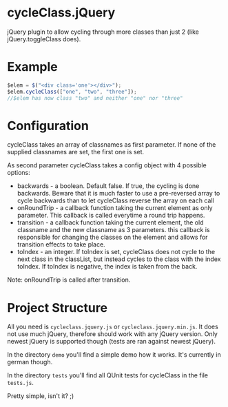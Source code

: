 cycleClass.jQuery
=================
jQuery plugin to allow cycling through more classes than just 2 (like jQuery.toggleClass does).

Example
=================
```JavaScript
$elem = $("<div class='one'></div>");
$elem.cycleClass(["one", "two", "three"]);
//$elem has now class "two" and neither "one" nor "three"
```

Configuration
=================
cycleClass takes an array of classnames as first parameter. If none of the supplied classnames are set, the first one is set.

As second parameter cycleClass takes a config object with 4 possible options:
* backwards - a boolean. Default false. If true, the cycling is done backwards. Beware that it is much faster to use a pre-reversed array to cycle backwards than to let cycleClass reverse the array on each call
* onRoundTrip - a callback function taking the current element as only parameter. This callback is called everytime a round trip happens.
* transition - a callback function taking the current element, the old classname and the new classname as 3 parameters. this callback is responsible for changing the classes on the element and allows for transition effects to take place.
* toIndex - an integer. If toIndex is set, cycleClass does not cycle to the next class in the classList, but instead cycles to the class with the index toIndex. If toIndex is negative, the index is taken from the back.

Note: onRoundTrip is called after transition.


Project Structure
=================
All you need is `cycleclass.jquery.js` or `cycleclass.jquery.min.js`. It does not use much jQuery, therefore should work with any jQuery version. Only newest jQuery is supported though (tests are ran against newest jQuery).

In the directory `demo` you'll find a simple demo how it works. It's currently in german though.

In the directory `tests` you'll find all QUnit tests for cycleClass in the file `tests.js`.

Pretty simple, isn't it? ;)